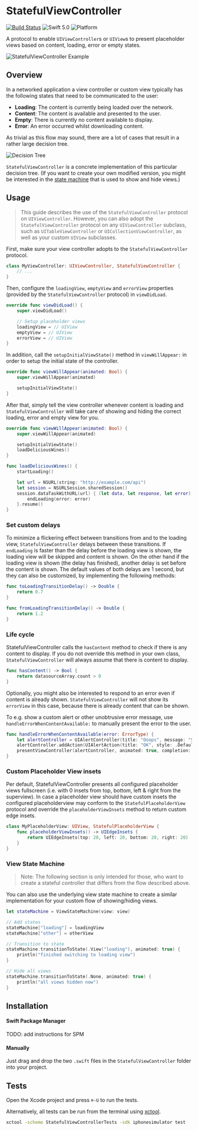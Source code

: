 # StatefulViewController

[![Build Status](https://travis-ci.org/aschuch/StatefulViewController.svg)](https://travis-ci.org/aschuch/StatefulViewController)
![Swift 5.0](https://img.shields.io/badge/Swift-5.0-orange.svg)
![Platform](https://img.shields.io/badge/platform-iOS%20%7C%20tvOS-lightgrey.svg)

A protocol to enable `UIViewController`s or `UIView`s to present placeholder views based on content, loading, error or empty states.

![StatefulViewController Example](Resources/example.gif)

## Overview

In a networked application a view controller or custom view typically has the following states that need to be communicated to the user:

* **Loading**: The content is currently being loaded over the network.
* **Content**: The content is available and presented to the user.
* **Empty**: There is currently no content available to display.
* **Error**: An error occurred whilst downloading content.

As trivial as this flow may sound, there are a lot of cases that result in a rather large decision tree.

![Decision Tree](Resources/decision_tree.png)

`StatefulViewController` is a concrete implementation of this particular decision tree. (If you want to create your own modified version, you might be interested in the [state machine](#viewstatemachine) that is used to show and hide views.)

[all releases]: https://github.com/aschuch/StatefulViewController/releases

## Usage

> This guide describes the use of the `StatefulViewController` protocol on `UIViewController`. However, you can also adopt the `StatefulViewController` protocol on any `UIViewController` subclass, such as `UITableViewController` or `UICollectionViewController`, as well as your custom `UIView` subclasses.

First, make sure your view controller adopts to the `StatefulViewController` protocol.

```swift
class MyViewController: UIViewController, StatefulViewController {
    // ...
}
```

Then, configure the `loadingView`, `emptyView` and `errorView` properties (provided by the `StatefulViewController` protocol) in `viewDidLoad`.

```swift
override func viewDidLoad() {
    super.viewDidLoad()

    // Setup placeholder views
    loadingView = // UIView
    emptyView = // UIView
    errorView = // UIView
}
```

In addition, call the `setupInitialViewState()` method in `viewWillAppear:` in order to setup the initial state of the controller.

```swift
override func viewWillAppear(animated: Bool) {
    super.viewWillAppear(animated)

    setupInitialViewState()
}
```

After that, simply tell the view controller whenever content is loading and `StatefulViewController` will take care of showing and hiding the correct loading, error and empty view for you.

```swift
override func viewWillAppear(animated: Bool) {
    super.viewWillAppear(animated)

    setupInitialViewState()
    loadDeliciousWines()
}

func loadDeliciousWines() {
    startLoading()

    let url = NSURL(string: "http://example.com/api")
    let session = NSURLSession.sharedSession()
    session.dataTaskWithURL(url) { (let data, let response, let error) in
        endLoading(error: error)
    }.resume()
}
```

### Set custom delays
To minimize a flickering effect between transitions from and to the loading view, `StatefulViewController` delays between these transitions. If `endLoading` is faster than the delay before the loading view is shown, the loading view will be skipped and content is shown. On the other hand if the loading view is shown (the delay has finished), another delay is set before the content is shown. The default values of both delays are 1 second, but they can also be customized, by implementing the following methods:

```swift
func toLoadingTransitionDelay() -> Double {
    return 0.7
}

func fromLoadingTransitionDelay() -> Double {
    return 1.2
}
```

### Life cycle

StatefulViewController calls the `hasContent` method to check if there is any content to display. If you do not override this method in your own class, `StatefulViewController` will always assume that there is content to display.

```swift
func hasContent() -> Bool {
    return datasourceArray.count > 0
}
```

Optionally, you might also be interested to respond to an error even if content is already shown. `StatefulViewController` will not show its `errorView` in this case, because there is already content that can be shown.

To e.g. show a custom alert or other unobtrusive error message, use `handleErrorWhenContentAvailable:` to manually present the error to the user.

```swift
func handleErrorWhenContentAvailable(error: ErrorType) {
    let alertController = UIAlertController(title: "Ooops", message: "Something went wrong.", preferredStyle: .Alert)
    alertController.addAction(UIAlertAction(title: "OK", style: .Default, handler: nil))
    presentViewController(alertController, animated: true, completion: nil)
}
```



### Custom Placeholder View insets

Per default, StatefulViewController presents all configured placeholder views fullscreen (i.e. with 0 insets from top, bottom, left & right from the superview). In case a placeholder view should have custom insets the configured placeholderview may conform to the `StatefulPlaceholderView` protocol and override the `placeholderViewInsets` method to return custom edge insets.

```swift
class MyPlaceholderView: UIView, StatefulPlaceholderView {
    func placeholderViewInsets() -> UIEdgeInsets {
        return UIEdgeInsets(top: 20, left: 20, bottom: 20, right: 20)
    }
}
```



<a name="viewstatemachine"></a>

### View State Machine

> Note: The following section is only intended for those, who want to create a stateful controller that differs from the flow described above.

You can also use the underlying view state machine to create a similar implementation for your custom flow of showing/hiding views.

```swift
let stateMachine = ViewStateMachine(view: view)

// Add states
stateMachine["loading"] = loadingView
stateMachine["other"] = otherView

// Transition to state
stateMachine.transitionToState(.View("loading"), animated: true) {
    println("finished switching to loading view")
}

// Hide all views
stateMachine.transitionToState(.None, animated: true) {
    println("all views hidden now")
}
```

## Installation

#### Swift Package Manager

TODO: add instructions for SPM

#### Manually

Just drag and drop the two `.swift` files in the `StatefulViewController` folder into your project.

## Tests

Open the Xcode project and press `⌘-U` to run the tests.

Alternatively, all tests can be run from the terminal using [xctool](https://github.com/facebook/xctool).

```bash
xctool -scheme StatefulViewControllerTests -sdk iphonesimulator test
```
